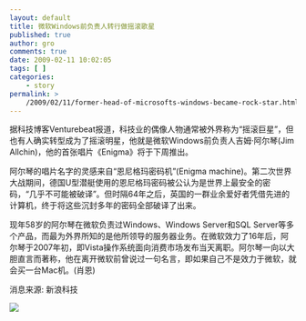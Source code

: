 ```yaml
---
layout: default
title: 微软Windows前负责人转行做摇滚歌星
published: true
author: gro
comments: true
date: 2009-02-11 10:02:05
tags: [ ]
categories:
    - story
permalink: >
    /2009/02/11/former-head-of-microsofts-windows-became-rock-star.html
---
```

据科技博客Venturebeat报道，科技业的偶像人物通常被外界称为“摇滚巨星”，但也有人确实转型成为了摇滚明星，他就是微软Windows前负责人吉姆·阿尔琴(Jim Allchin)，他的首张唱片《Enigma》将于下周推出。 

阿尔琴的唱片名字的灵感来自“恩尼格玛密码机”(Enigma machine)。第二次世界大战期间，德国U型潜艇使用的恩尼格玛密码被公认为是世界上最安全的密码，“几乎不可能被破译”。但时隔64年之后，英国的一群业余爱好者凭借先进的计算机，终于将这些沉封多年的密码全部破译了出来。 

现年58岁的阿尔琴在微软负责过Windows、Windows Server和SQL Server等多个产品，而最为外界所知的是他所领导的服务器业务。在微软效力了16年后，阿尔琴于2007年初，即Vista操作系统面向消费市场发布当天离职。阿尔琴一向以大胆直言而著称，他在离开微软前曾说过一句名言，即如果自己不是效力于微软，就会买一台Mac机。(肖恩)

消息来源: 新浪科技

![][1]

 [1]: http://i1.sinaimg.cn/IT/it/2009-02-11/U2148P2T1D2813261F13DT20090211124328.jpg